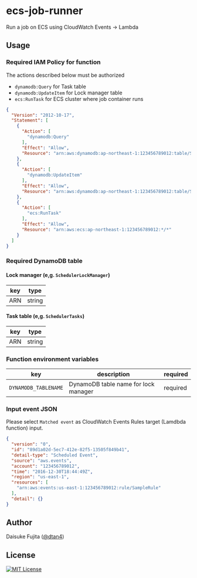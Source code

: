# ecs-job-runner

Run a job on ECS using CloudWatch Events -> Lambda

## Usage

### Required IAM Policy for function

The actions described below must be authorized

- `dynamodb:Query` for Task table
- `dynamodb:UpdateItem` for Lock manager table
- `ecs:RunTask` for ECS cluster where job container runs

```json
{
  "Version": "2012-10-17",
  "Statement": [
    {
      "Action": [
        "dynamodb:Query"
      ],
      "Effect": "Allow",
      "Resource": "arn:aws:dynamodb:ap-northeast-1:123456789012:table/SchedulerTasks"
    },
    {
      "Action": [
        "dynamodb:UpdateItem"
      ],
      "Effect": "Allow",
      "Resource": "arn:aws:dynamodb:ap-northeast-1:123456789012:table/SchedulerLockManager"
    },
    {
      "Action": [
        "ecs:RunTask"
      ],
      "Effect": "Allow",
      "Resource": "arn:aws:ecs:ap-northeast-1:123456789012:*/*"
    }
  ]
}
```

### Required DynamoDB table

#### Lock manager (e,g. `SchedulerLockManager`)

|key|type|
|---|---|
|ARN|string|

#### Task table (e,g. `SchedulerTasks`)

|key|type|
|---|---|
|ARN|string|

### Function environment variables

|key|description|required|
|---|---|---|
|`DYNAMODB_TABLENAME`|DynamoDB table name for lock manager|required|

### Input event JSON

Please select `Matched event` as CloudWatch Events Rules target (Lamdbda function) input.

```json
{
  "version": "0",
  "id": "89d1a02d-5ec7-412e-82f5-13505f849b41",
  "detail-type": "Scheduled Event",
  "source": "aws.events",
  "account": "123456789012",
  "time": "2016-12-30T18:44:49Z",
  "region": "us-east-1",
  "resources": [
    "arn:aws:events:us-east-1:123456789012:rule/SampleRule"
  ],
  "detail": {}
}
```

## Author

Daisuke Fujita ([@dtan4](https://github.com/dtan4))

## License

[![MIT License](http://img.shields.io/badge/license-MIT-blue.svg?style=flat)](LICENSE)
